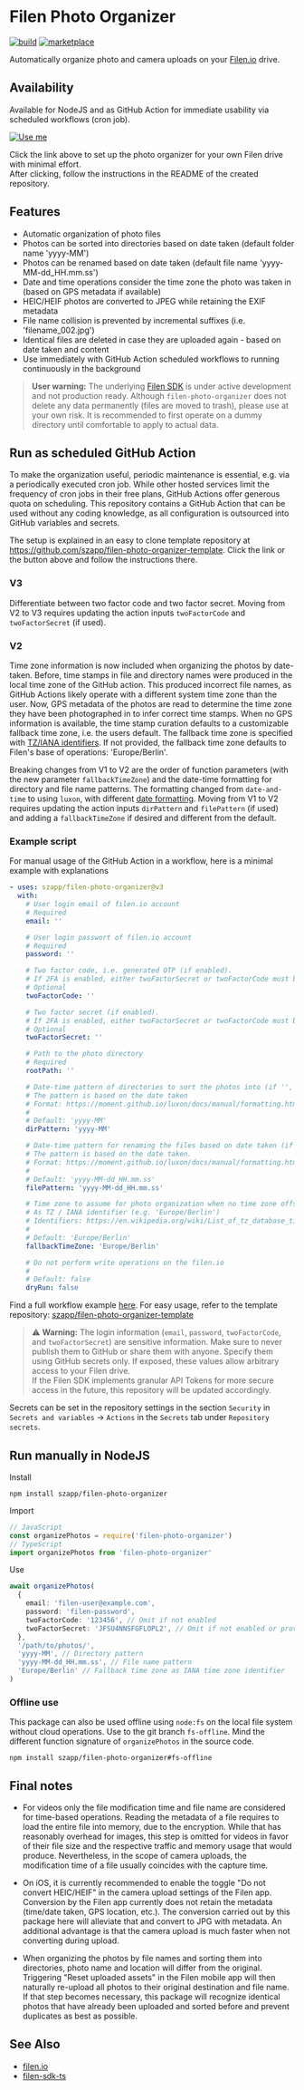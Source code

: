 # Filen Photo Organizer

[![build](https://github.com/szapp/filen-photo-organizer/actions/workflows/build.yml/badge.svg)](https://github.com/szapp/filen-photo-organizer/actions/workflows/build.yml)
[![marketplace](https://img.shields.io/github/v/release/szapp/filen-photo-organizer?logo=githubactions&logoColor=white&label=marketplace)](https://github.com/marketplace/actions/filen-photo-organizer)

Automatically organize photo and camera uploads on your [Filen.io](https://filen.io) drive.

## Availability

Available for NodeJS and as GitHub Action for immediate usability via scheduled workflows (cron job).

[![Use me](https://img.shields.io/badge/template-use%20me-green?style=for-the-badge&logo=github)](https://repo.new/?template_name=filen-photo-organizer-template&template_owner=szapp&name=filen-photo-organizer&description=Automatically%20organizes%20my%20filen.io%20photos)

Click the link above to set up the photo organizer for your own Filen drive with minimal effort.  
After clicking, follow the instructions in the README of the created repository.

## Features

- Automatic organization of photo files
- Photos can be sorted into directories based on date taken (default folder name 'yyyy-MM')
- Photos can be renamed based on date taken (default file name 'yyyy-MM-dd_HH.mm.ss')
- Date and time operations consider the time zone the photo was taken in (based on GPS metadata if available)
- HEIC/HEIF photos are converted to JPEG while retaining the EXIF metadata
- File name collision is prevented by incremental suffixes (i.e. 'filename_002.jpg')
- Identical files are deleted in case they are uploaded again - based on date taken and content
- Use immediately with GitHub Action scheduled workflows to running continuously in the background

> **User warning:** The underlying [Filen SDK](https://github.com/FilenCloudDienste/filen-sdk-ts) is under active development and not production ready.
> Although `filen-photo-organizer` does not delete any data permanently (files are moved to trash), please use at your own risk.
> It is recommended to first operate on a dummy directory until comfortable to apply to actual data.

## Run as scheduled GitHub Action

To make the organization useful, periodic maintenance is essential, e.g. via a periodically executed cron job.
While other hosted services limit the frequency of cron jobs in their free plans, GitHub Actions offer generous quota on scheduling.
This repository contains a GitHub Action that can be used without any coding knowledge, as all configuration is outsourced into GitHub variables and secrets.

The setup is explained in an easy to clone template repository at https://github.com/szapp/filen-photo-organizer-template. Click the link or the button above and follow the instructions there.

### V3

Differentiate between two factor code and two factor secret.
Moving from V2 to V3 requires updating the action inputs `twoFactorCode` and `twoFactorSecret` (if used).

### V2

Time zone information is now included when organizing the photos by date-taken.
Before, time stamps in file and directory names were produced in the local time zone of the GitHub action.
This produced incorrect file names, as GitHub Actions likely operate with a different system time zone than the user.
Now, GPS metadata of the photos are read to determine the time zone they have been photographed in to infer correct time stamps.
When no GPS information is available, the time stamp curation defaults to a customizable fallback time zone, i.e. the users default.
The fallback time zone is specified with [TZ/IANA identifiers][timezones-link].
If not provided, the fallback time zone defaults to Filen's base of operations: 'Europe/Berlin'.

Breaking changes from V1 to V2 are the order of function parameters (with the new parameter `fallbackTimeZone`) and the date-time formatting for directory and file name patterns.
The formatting changed from `date-and-time` to using `luxon`, with different [date formatting][date-format-link].
Moving from V1 to V2 requires updating the action inputs `dirPattern` and `filePattern` (if used) and adding a `fallbackTimeZone` if desired and different from the default.

### Example script

For manual usage of the GitHub Action in a workflow, here is a minimal example with explanations

```yml
- uses: szapp/filen-photo-organizer@v3
  with:
    # User login email of filen.io account
    # Required
    email: ''

    # User login passwort of filen.io account
    # Required
    password: ''

    # Two factor code, i.e. generated OTP (if enabled).
    # If 2FA is enabled, either twoFactorSecret or twoFactorCode must be provided. If both are provided, twoFactorCode takes precedence.
    # Optional
    twoFactorCode: ''

    # Two factor secret (if enabled).
    # If 2FA is enabled, either twoFactorSecret or twoFactorCode must be provided. If both are provided, twoFactorCode takes precedence.
    # Optional
    twoFactorSecret: ''

    # Path to the photo directory
    # Required
    rootPath: ''

    # Date-time pattern of directories to sort the photos into (if '', no directories will be created)
    # The pattern is based on the date taken
    # Format: https://moment.github.io/luxon/docs/manual/formatting.html#table-of-tokens
    #
    # Default: 'yyyy-MM'
    dirPattern: 'yyyy-MM'

    # Date-time pattern for renaming the files based on date taken (if '', preserve original file name)
    # The pattern is based on the date taken.
    # Format: https://moment.github.io/luxon/docs/manual/formatting.html#table-of-tokens
    #
    # Default: 'yyyy-MM-dd_HH.mm.ss'
    filePattern: 'yyyy-MM-dd_HH.mm.ss'

    # Time zone to assume for photo organization when no time zone offset and GPS metadata is available, i.e. the time zone in which the photos were taken.
    # As TZ / IANA identifier (e.g. 'Europe/Berlin')
    # Identifiers: https://en.wikipedia.org/wiki/List_of_tz_database_time_zones
    #
    # Default: 'Europe/Berlin'
    fallbackTimeZone: 'Europe/Berlin'

    # Do not perform write operations on the filen.io
    #
    # Default: false
    dryRun: false
```

Find a full workflow example [here](https://github.com/szapp/filen-photo-organizer/blob/main/.github/workflows/organize.yml).
For easy usage, refer to the template repository: [szapp/filen-photo-organizer-template](https://github.com/szapp/filen-photo-organizer-template)

> ⚠️ **Warning:** The login information (`email`, `password`, `twoFactorCode`, and `twoFactorSecret`) are sensitive information.
> Make sure to never publish them to GitHub or share them with anyone.
> Specify them using GitHub secrets only.
> If exposed, these values allow arbitrary access to your Filen drive.  
> If the Filen SDK implements granular API Tokens for more secure access in the future, this repository will be updated accordingly.

Secrets can be set in the repository settings in the section `Security` in `Secrets and variables` -> `Actions` in the `Secrets` tab under `Repository secrets`.

## Run manually in NodeJS

Install

```
npm install szapp/filen-photo-organizer
```

Import

```typescript
// JavaScript
const organizePhotos = require('filen-photo-organizer')
// TypeScript
import organizePhotos from 'filen-photo-organizer'
```

Use

```typescript
await organizePhotos(
  {
    email: 'filen-user@example.com',
    password: 'filen-password',
    twoFactorCode: '123456', // Omit if not enabled
    twoFactorSecret: 'JFSU4NNSFGFLOPL2', // Omit if not enabled or providing 'twoFactorCode'
  },
  '/path/to/photos/',
  'yyyy-MM', // Directory pattern
  'yyyy-MM-dd_HH.mm.ss', // File name pattern
  'Europe/Berlin' // Fallback time zone as IANA time zone identifier
)
```

### Offline use

This package can also be used offline using `node:fs` on the local file system without cloud operations.
Use to the git branch `fs-offline`.
Mind the different function signature of `organizePhotos` in the source code.

```
npm install szapp/filen-photo-organizer#fs-offline
```

## Final notes

- For videos only the file modification time and file name are considered for time-based operations.
  Reading the metadata of a file requires to load the entire file into memory, due to the encryption.
  While that has reasonably overhead for images, this step is omitted for videos in favor of their file size and the respective traffic and memory usage that would produce.
  Nevertheless, in the scope of camera uploads, the modification time of a file usually coincides with the capture time.

- On iOS, it is currently recommended to enable the toggle "Do not convert HEIC/HEIF" in the camera upload settings of the Filen app.
  Conversion by the Filen app currently does not retain the metadata (time/date taken, GPS location, etc.).
  The conversion carried out by this package here will alleviate that and convert to JPG with metadata.
  An additional advantage is that the camera upload is much faster when not converting during upload.

- When organizing the photos by file names and sorting them into directories, photo name and location will differ from the original.
  Triggering "Reset uploaded assets" in the Filen mobile app will then naturally re-upload all photos to their original destination and file name.
  If that step becomes necessary, this package will recognize identical photos that have already been uploaded and sorted before and prevent duplicates as best as possible.

## See Also

- [filen.io](https://filen.io)
- [filen-sdk-ts](https://github.com/FilenCloudDienste/filen-sdk-ts)

[date-format-link]: https://moment.github.io/luxon/#/formatting?id=table-of-tokens
[timezones-link]: https://en.wikipedia.org/wiki/List_of_tz_database_time_zones
